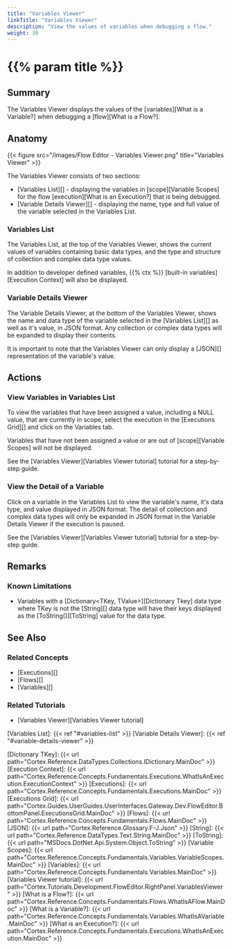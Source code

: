 ```yaml
---
title: "Variables Viewer"
linkTitle: "Variables Viewer"
description: "View the values of variables when debugging a flow."
weight: 30
---
```


# {{% param title %}}

## Summary

The Variables Viewer displays the values of the [variables][What is a Variable?] when debugging a [flow][What is a Flow?].

## Anatomy

{{< figure src="/images/Flow Editor - Variables Viewer.png" title="Variables Viewer" >}}

The Variables Viewer consists of two sections:

* [Variables List][] - displaying the variables in [scope][Variable Scopes] for the flow [execution][What is an Execution?] that is being debugged.
* [Variable Details Viewer][] - displaying the name, type and full value of the variable selected in the Variables List.

### Variables List

The Variables List, at the top of the Variables Viewer, shows the current values of variables containing basic data types, and the type and structure of collection and complex data type values.

In addition to developer defined variables, {{% ctx %}} [built-in variables][Execution Context] will also be displayed.

### Variable Details Viewer

The Variable Details Viewer, at the bottom of the Variables Viewer, shows the name and data type of the variable selected in the [Variables List][] as well as it's value, in JSON format. Any collection or complex data types will be expanded to display their contents.

It is important to note that the Variables Viewer can only display a [JSON][] representation of the variable's value.

## Actions

### View Variables in Variables List

To view the variables that have been assigned a value, including a NULL value, that are currently in scope, select the execution in the [Executions Grid][] and click on the Variables tab.

Variables that have not been assigned a value or are out of [scope][Variable Scopes] will not be displayed.

See the [Variables Viewer][Variables Viewer tutorial] tutorial for a step-by-step guide.

### View the Detail of a Variable

Click on a variable in the Variables List to view the variable's name, it's data type, and value displayed in JSON format. The detail of collection and complex data types will only be expanded in JSON format in the Variable Details Viewer if the execution is paused.

See the [Variables Viewer][Variables Viewer tutorial] tutorial for a step-by-step guide.

## Remarks

### Known Limitations

* Variables with a [Dictionary<TKey, TValue>][Dictionary Tkey] data type where TKey is not the [String][] data type will have their keys displayed as the [ToString()][ToString] value for the data type.

## See Also

### Related Concepts

* [Executions][]
* [Flows][]
* [Variables][]

### Related Tutorials

* [Variables Viewer][Variables Viewer tutorial]

[Variables List]: {{< ref "#variables-list" >}}
[Variable Details Viewer]: {{< ref "#variable-details-viewer" >}}

[Dictionary TKey]: {{< url path="Cortex.Reference.DataTypes.Collections.IDictionary.MainDoc" >}}
[Execution Context]: {{< url path="Cortex.Reference.Concepts.Fundamentals.Executions.WhatIsAnExecution.ExecutionContext" >}}
[Executions]: {{< url path="Cortex.Reference.Concepts.Fundamentals.Executions.MainDoc" >}}
[Executions Grid]: {{< url path="Cortex.Guides.UserGuides.UserInterfaces.Gateway.Dev.FlowEditor.BottomPanel.ExecutionsGrid.MainDoc" >}}
[Flows]: {{< url path="Cortex.Reference.Concepts.Fundamentals.Flows.MainDoc" >}}
[JSON]: {{< url path="Cortex.Reference.Glossary.F-J.Json" >}}
[String]: {{< url path="Cortex.Reference.DataTypes.Text.String.MainDoc" >}}
[ToString]: {{< url path="MSDocs.DotNet.Api.System.Object.ToString" >}}
[Variable Scopes]: {{< url path="Cortex.Reference.Concepts.Fundamentals.Variables.VariableScopes.MainDoc" >}}
[Variables]: {{< url path="Cortex.Reference.Concepts.Fundamentals.Variables.MainDoc" >}}
[Variables Viewer tutorial]: {{< url path="Cortex.Tutorials.Development.FlowEditor.RightPanel.VariablesViewer" >}}
[What is a Flow?]: {{< url path="Cortex.Reference.Concepts.Fundamentals.Flows.WhatIsAFlow.MainDoc" >}}
[What is a Variable?]: {{< url path="Cortex.Reference.Concepts.Fundamentals.Variables.WhatIsAVariable.MainDoc" >}}
[What is an Execution?]: {{< url path="Cortex.Reference.Concepts.Fundamentals.Executions.WhatIsAnExecution.MainDoc" >}}
